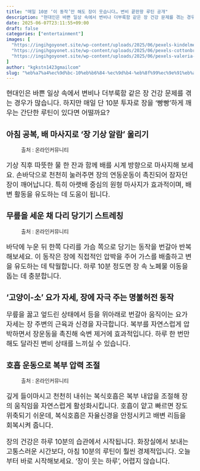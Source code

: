 ```yaml
---
title: "매일 10분 ‘이 동작’만 해도 장이 웃습니다… 변비 끝판왕 루틴 공개"
description: "현대인은 바쁜 일상 속에서 변비나 더부룩함 같은 장 건강 문제를 겪는 경우가 많습니다. 하지만 매일 단 10분 투자로 장을 ‘빵빵’하게 깨우는 간단한 루틴이 있다면 어떨까요?"
date: 2025-06-07T23:11:55+09:00
draft: false
categories: ["entertainment"]
images: [
  "https://ingihgoyonet.site/wp-content/uploads/2025/06/pexels-kindelmedia-7298670-1024x577.jpg"
  "https://ingihgoyonet.site/wp-content/uploads/2025/06/pexels-cottonbro-4003345-683x1024.jpg"
  "https://ingihgoyonet.site/wp-content/uploads/2025/06/pexels-valeria-ushakova-603898-3094215-1-683x1024.jpg"
]
author: "kgkstn1423gmailcom"
slug: "%eb%a7%a4%ec%9d%bc-10%eb%b6%84-%ec%9d%b4-%eb%8f%99%ec%9e%91%eb%a7%8c-%ed%95%b4%eb%8f%84-%ec%9e%a5%ec%9d%b4-%ec%9b%83%ec%8a%b5%eb%8b%88%eb%8b%a4-%eb%b3%80%eb%b9%84-%eb%81%9d"
---
```


<p style="font-size:18px">현대인은 바쁜 일상 속에서 변비나 더부룩함 같은 장 건강 문제를 겪는 경우가 많습니다. 하지만 매일 단 10분 투자로 장을 ‘빵빵’하게 깨우는 간단한 루틴이 있다면 어떨까요?</p> <h2 >아침 공복, 배 마사지로 ‘장 기상 알람’ 울리기</h2> <figure ><img src="https://ingihgoyonet.site/wp-content/uploads/2025/06/pexels-kindelmedia-7298670-1024x577.jpg" alt="" style="aspect-ratio:16/9;object-fit:cover"/><figcaption >출처 : 온라인커뮤니티</figcaption></figure> <p style="font-size:18px">기상 직후 따뜻한 물 한 잔과 함께 배를 시계 방향으로 마사지해 보세요. 손바닥으로 천천히 눌러주면 장의 연동운동이 촉진되어 잠자던 장이 깨어납니다. 특히 아랫배 중심의 원형 마사지가 효과적이며, 배변 활동을 유도하는 데 도움이 됩니다.</p> <h2 >무릎을 세운 채 다리 당기기 스트레칭</h2> <figure ><img src="https://ingihgoyonet.site/wp-content/uploads/2025/06/pexels-cottonbro-4003345-683x1024.jpg" alt="" style="aspect-ratio:16/9;object-fit:cover"/><figcaption >출처 : 온라인커뮤니티</figcaption></figure> <p style="font-size:18px">바닥에 누운 뒤 한쪽 다리를 가슴 쪽으로 당기는 동작을 번갈아 반복해보세요. 이 동작은 장에 직접적인 압박을 주어 가스를 배출하고 변을 유도하는 데 탁월합니다. 하루 10분 정도면 장 속 노폐물 이동을 돕는 데 충분합니다.</p> <h2 >‘고양이-소’ 요가 자세, 장에 자극 주는 명불허전 동작</h2> <p style="font-size:18px">무릎을 꿇고 엎드린 상태에서 등을 위아래로 번갈아 움직이는 요가 자세는 장 주변의 근육과 신경을 자극합니다. 복부를 자연스럽게 압박하면서 장운동을 촉진해 숙변 제거에 효과적입니다. 하루 한 번만 해도 달라진 변비 상태를 느끼실 수 있습니다.</p> <h2 >호흡 운동으로 복부 압력 조절</h2> <figure ><img src="https://ingihgoyonet.site/wp-content/uploads/2025/06/pexels-valeria-ushakova-603898-3094215-1-683x1024.jpg" alt="" style="aspect-ratio:16/9;object-fit:cover"/><figcaption >출처 : 온라인커뮤니티</figcaption></figure> <p style="font-size:18px">깊게 들이마시고 천천히 내쉬는 복식호흡은 복부 내압을 조절해 장의 움직임을 자연스럽게 활성화시킵니다. 호흡이 얕고 빠르면 장도 위축되기 쉬운데, 복식호흡은 자율신경을 안정시키고 배변 리듬을 회복시켜 줍니다.</p> <p style="font-size:18px">장의 건강은 하루 10분의 습관에서 시작됩니다. 화장실에서 보내는 고통스러운 시간보다, 아침 10분의 루틴이 훨씬 경제적입니다. 오늘부터 바로 시작해보세요. ‘장이 웃는 하루’, 어렵지 않습니다.</p>